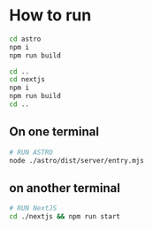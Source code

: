 # How to run

```bash
cd astro
npm i
npm run build

cd ..
cd nextjs
npm i
npm run build
cd ..
```
## On one terminal

```bash
# RUN ASTRO
node ./astro/dist/server/entry.mjs
```

## on another terminal
```bash
# RUN NextJS
cd ./nextjs && npm run start
```